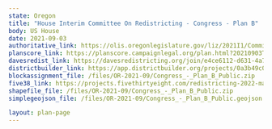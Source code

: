 ```yaml
---
state: Oregon
title: "House Interim Committee On Redistricting - Congress - Plan B"
body: US House
date: 2021-09-03
authoritative_link: https://olis.oregonlegislature.gov/liz/2021I1/Committees/HRED/2021-09-03-08-00/MeetingMaterials
planscore_link: https://planscore.campaignlegal.org/plan.html?20210903T163800.372838731Z
davesredist_link: https://davesredistricting.org/join/e4ce6112-d631-4a7f-b5e5-f0fdd6c01480
districtbuilder_link: https://app.districtbuilder.org/projects/0a3b49c0-fa74-496b-b755-72d2d85a4bc7
blockassignment_file: /files/OR-2021-09/Congress_-_Plan_B_Public.zip
five38_link: https://projects.fivethirtyeight.com/redistricting-2022-maps/oregon/plan_b/
shapefile_file: /files/OR-2021-09/Congress_-_Plan_B_Public.zip
simplegeojson_file: /files/OR-2021-09/Congress_-_Plan_B_Public.geojson

layout: plan-page
---
```

